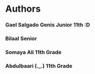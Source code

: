 # Authors
### Gael Salgado Genis Junior 11th :D
### Bilaal Senior
### Somaya Ali 11th Grade
### Abdulbaari (._.) 11th Grade


